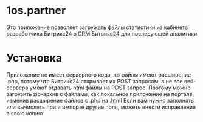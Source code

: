 # 1os.partner
Это приложение позволяет загружать файлы статистики из кабинета разработчика Битрикс24 в CRM Битрикс24 для последующей аналитики

# Установка
Приложение не имеет серверного кода, но файлы имеют расширение .php, потому что Битрикс24 открывает их POST запросом, а не все веб-сервера умеют отдавать html файлы на POST запрос.
Поэтому можно загрузить zip-архив с файлами, как локальное приложение на портале, изменив расширение файлов с .php на .html
Если вам нужно заполнять или вычислять при и импорте другие поля, можете внести исправления в свою копию